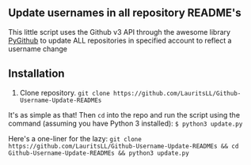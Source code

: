 ## Update usernames in all repository README's

This little script uses the Github v3 API through the awesome library [PyGithub](https://github.com/PyGithub/PyGithub) to update ALL repositories in specified account to reflect a username change

## Installation

1. Clone repository. `git clone https://github.com/LauritsLL/Github-Username-Update-READMEs`

It's as simple as that!
Then `cd` into the repo and run the script using the command (assuming you have Python 3 installed):
`$ python3 update.py`

Here's a one-liner for the lazy:
`git clone https://github.com/LauritsLL/Github-Username-Update-READMEs && cd Github-Username-Update-READMEs && python3 update.py`
